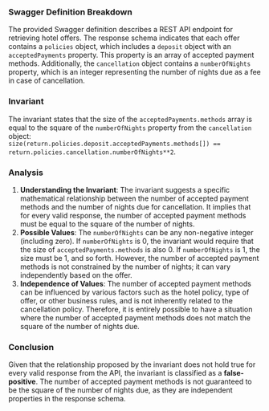 ### Swagger Definition Breakdown
The provided Swagger definition describes a REST API endpoint for retrieving hotel offers. The response schema indicates that each offer contains a `policies` object, which includes a `deposit` object with an `acceptedPayments` property. This property is an array of accepted payment methods. Additionally, the `cancellation` object contains a `numberOfNights` property, which is an integer representing the number of nights due as a fee in case of cancellation.

### Invariant
The invariant states that the size of the `acceptedPayments.methods` array is equal to the square of the `numberOfNights` property from the `cancellation` object:  
`size(return.policies.deposit.acceptedPayments.methods[]) == return.policies.cancellation.numberOfNights**2`.

### Analysis
1. **Understanding the Invariant**: The invariant suggests a specific mathematical relationship between the number of accepted payment methods and the number of nights due for cancellation. It implies that for every valid response, the number of accepted payment methods must be equal to the square of the number of nights.
2. **Possible Values**: The `numberOfNights` can be any non-negative integer (including zero). If `numberOfNights` is 0, the invariant would require that the size of `acceptedPayments.methods` is also 0. If `numberOfNights` is 1, the size must be 1, and so forth. However, the number of accepted payment methods is not constrained by the number of nights; it can vary independently based on the offer.
3. **Independence of Values**: The number of accepted payment methods can be influenced by various factors such as the hotel policy, type of offer, or other business rules, and is not inherently related to the cancellation policy. Therefore, it is entirely possible to have a situation where the number of accepted payment methods does not match the square of the number of nights due.

### Conclusion
Given that the relationship proposed by the invariant does not hold true for every valid response from the API, the invariant is classified as a **false-positive**. The number of accepted payment methods is not guaranteed to be the square of the number of nights due, as they are independent properties in the response schema.
